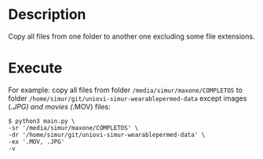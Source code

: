 # Description
Copy all files from one folder to another one excluding some file extensions.

# Execute

For example: copy all files from folder `/media/simur/maxone/COMPLETOS` to folder `/home/simur/git/uniovi-simur-wearablepermed-data` except images (*.JPG) and movies (*.MOV) files:

```
$ python3 main.py \
-sr '/media/simur/maxone/COMPLETOS' \
-dr '/home/simur/git/uniovi-simur-wearablepermed-data' \
-ex '.MOV, .JPG'
-v
```
